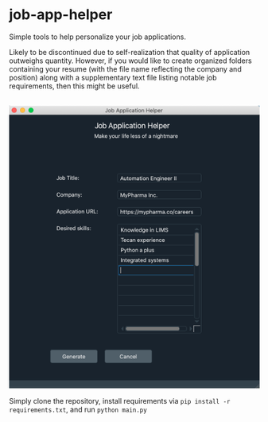 # job-app-helper
Simple tools to help personalize your job applications.

Likely to be discontinued due to self-realization that quality of application outweighs quantity. However, if you would like to create organized folders containing your resume (with the file name reflecting the company and position) along with a supplementary text file listing notable job requirements, then this might be useful.
<br>
<br>


![Job App Helper GUI](Documentation/jobAppHelper.png)

Simply clone the repository, install requirements via ```pip install -r requirements.txt```, and run ```python main.py```

